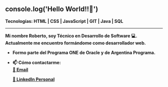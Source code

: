 console.log('Hello World!!👋')
------------------------------------------------------
<b>Tecnologías: HTML | CSS | JavaScript | GIT | Java | SQL<b>
<hr>

Mi nombre Roberto, soy Técnico en Desarrollo de Software 💻. Actualmente me encuentro formándome como desarrollador web. 
- Formo parte del Programa ONE de Oracle y de Argentina Programa.
- 📫 <b>Cómo contactarme:<b> 
  <br>
  <a href="mailto:roberalegre14@gmail.com">📧 Email</a>
  
  <a href="https://www.linkedin.com/in/roberto-alegre96/">💼 LinkedIn Personal<a>

 

